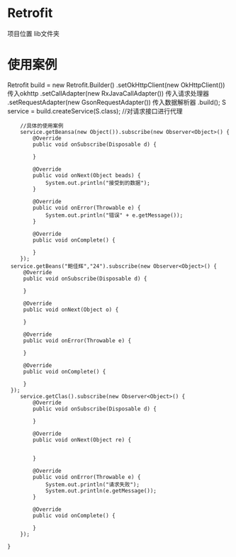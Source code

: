 #  Retrofit
项目位置 lib文件夹
# 使用案例

 Retrofit build = new Retrofit.Builder()
                .setOkHttpClient(new OkHttpClient())         传入okhttp
                .setCallAdapter(new RxJavaCallAdapter())     传入请求处理器
                .setRequestAdapter(new GsonRequestAdapter()) 传入数据解析器
                .build();
        S service = build.createService(S.class);    //对请求接口进行代理
        
        //具体的使用案例
        service.getBeansa(new Object()).subscribe(new Observer<Object>() {
            @Override
            public void onSubscribe(Disposable d) {

            }

            @Override
            public void onNext(Object beads) {
                System.out.println("接受到的数据");
            }

            @Override
            public void onError(Throwable e) {
                System.out.println("错误" + e.getMessage());
            }

            @Override
            public void onComplete() {

            }
        });
     service.getBeans("鲍佳辉","24").subscribe(new Observer<Object>() {
         @Override
         public void onSubscribe(Disposable d) {

         }

         @Override
         public void onNext(Object o) {

         }

         @Override
         public void onError(Throwable e) {

         }

         @Override
         public void onComplete() {

         }
     });
        service.getClas().subscribe(new Observer<Object>() {
            @Override
            public void onSubscribe(Disposable d) {

            }

            @Override
            public void onNext(Object re) {


            }

            @Override
            public void onError(Throwable e) {
                System.out.println("请求失败");
                System.out.println(e.getMessage());
            }

            @Override
            public void onComplete() {

            }
        });

    }
